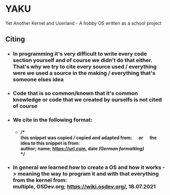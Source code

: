 # YAKU

Yet Another Kernel and Userland - A hobby OS written as a school project


## Citing
* ### In programming it's very difficult to write every code section yourself and of course we didn't do that either. <br> That's why we try to cite every source used / everything were we used a source in the making / everything that's someone elses idea
* ### Code that is so common/known that it's common knowledge or code that we created by ourselfs is not cited of course
* ### We cite in the following format:
  * #### /* <br>this snippet was copied */* copied and adapted from:&nbsp;&nbsp;&nbsp;&nbsp;&nbsp;&nbsp;*or*&nbsp;&nbsp;&nbsp;&nbsp;&nbsp;&nbsp;the idea to this snippet is from:<br>author; name; https://url.com, date *(German formatting)*<br>*/

* ### In general we learned how to create a OS and how it works -> meaning the way to program it and with that everything from the kernel from: <br> multiple, OSDev.org; https://wiki.osdev.org/, 18.07.2021
